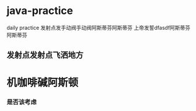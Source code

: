 # java-practice
daily practice
发射点发手动阀手动阀阿斯蒂芬阿斯蒂芬
上帝发誓dfasdf阿斯蒂芬阿斯蒂芬
## 发射点发射点飞洒地方
# 机咖啡碱阿斯顿
### 是否该考虑
